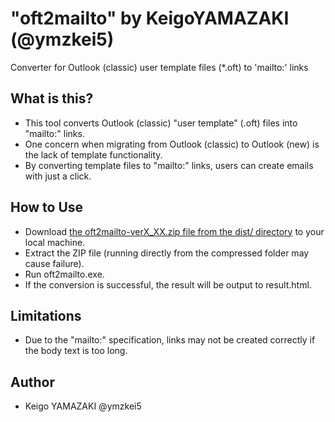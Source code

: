 # "oft2mailto" by KeigoYAMAZAKI (@ymzkei5)
Converter for Outlook (classic) user template files (*.oft) to 'mailto:' links  

## What is this?
* This tool converts Outlook (classic) "user template" (.oft) files into "mailto:" links.
* One concern when migrating from Outlook (classic) to Outlook (new) is the lack of template functionality.
* By converting template files to "mailto:" links, users can create emails with just a click.

## How to Use
* Download [the oft2mailto-verX_XX.zip file from the dist/ directory](./dist/oft2mailto-ver0_01.zip) to your local machine.
* Extract the ZIP file (running directly from the compressed folder may cause failure).
* Run oft2mailto.exe.
* If the conversion is successful, the result will be output to result.html.

## Limitations
* Due to the "mailto:" specification, links may not be created correctly if the body text is too long.

## Author
* Keigo YAMAZAKI @ymzkei5